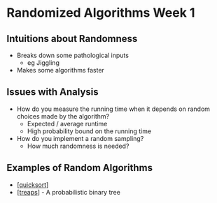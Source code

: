 # Randomized Algorithms Week 1

## Intuitions about Randomness
- Breaks down some pathological inputs
  - eg Jiggling
- Makes some algorithms faster

## Issues with Analysis
- How do you measure the running time when it depends on random choices made by the algorithm?
  - Expected / average runtime
  - High probability bound on the running time
- How do you implement a random sampling?
  - How much randomness is needed?

## Examples of Random Algorithms
- [[quicksort]]
- [[treaps]] - A probabilistic binary tree


[//begin]: # "Autogenerated link references for markdown compatibility"
[quicksort]: quicksort "Quicksort"
[treaps]: treaps "Treaps"
[//end]: # "Autogenerated link references"